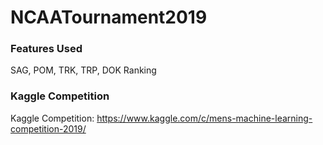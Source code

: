 # NCAATournament2019

### Features Used
SAG, POM, TRK, TRP, DOK Ranking

### Kaggle Competition
Kaggle Competition: https://www.kaggle.com/c/mens-machine-learning-competition-2019/
